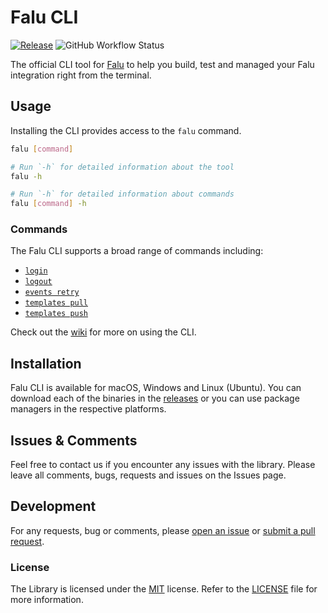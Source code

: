 # Falu CLI

[![Release](https://img.shields.io/github/release/tinglesoftware/falu-cli.svg?style=flat-square)](https://github.com/tinglesoftware/falu-cli/releases/latest)
![GitHub Workflow Status](https://img.shields.io/github/actions/workflow/status/tinglesoftware/falu-cli/build.yml?branch=main&style=flat-square)

The official CLI tool for [Falu][falu] to help you build, test and managed your Falu integration right from the terminal.

## Usage

Installing the CLI provides access to the `falu` command.

```bash
falu [command]
```

```bash
# Run `-h` for detailed information about the tool
falu -h

# Run `-h` for detailed information about commands
falu [command] -h
```

### Commands

The Falu CLI supports a broad range of commands including:

- [`login`][wiki-command-login]
- [`logout`][wiki-command-logout]
- [`events retry`][wiki-command-events-retry]
- [`templates pull`][wiki-command-templates-pull]
- [`templates push`][wiki-command-templates-push]

Check out the [wiki](/wiki) for more on using the CLI.

## Installation

Falu CLI is available for macOS, Windows and Linux (Ubuntu). You can download each of the binaries in the [releases][releases] or you can use package managers in the respective platforms.

<!-- ### Windows

Falu CLI is available on Windows via [Chocolatey][chocolatey] package manager:

```bash
choco install falu
``` -->

## Issues & Comments

Feel free to contact us if you encounter any issues with the library.
Please leave all comments, bugs, requests and issues on the Issues page.

## Development

For any requests, bug or comments, please [open an issue][issues] or [submit a pull request][pulls].

[chocolatey]: https://chocolatey.org/
[issues]: https://github.com/tingle/falu-cli/issues/new
[pulls]: https://github.com/tingle/falu-cli/pulls
[releases]: https://github.com/tinglesoftware/falu-cli/releases
[falu]: https://falu.io
[wiki-command-login]: https://github.com/tingle/falu-cli/wiki/commands/login
[wiki-command-logout]: https://github.com/tingle/falu-cli/wiki/commands/logout
[wiki-command-events-retry]: https://github.com/tingle/falu-cli/wiki/commands/events-retry
[wiki-command-templates-pull]: https://github.com/tingle/falu-cli/wiki/commands/templates-pull
[wiki-command-templates-push]: https://github.com/tingle/falu-cli/wiki/commands/templates-push

### License

The Library is licensed under the [MIT](http://www.opensource.org/licenses/mit-license.php "Read more about the MIT license form") license. Refer to the [LICENSE](./LICENSE) file for more information.
